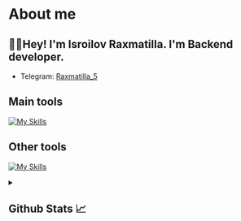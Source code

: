 # About me
<p><h2>👋🏻Hey! I'm Isroilov Raxmatilla. I'm Backend developer.</h2></p>


- Telegram:                           [Raxmatilla_5](https://t.me/Raxmatilla_5)
## Main tools
[![My Skills](https://skillicons.dev/icons?i=cpp,python,html,css,js)](https://skillicons.dev)

## Other tools
[![My Skills](https://skillicons.dev/icons?i=git,github,postgresql,sqlite,mysql,vscode,visualstudio,pycharm,postman)](https://skillicons.dev)

<details>
  <summary><b><h2>Github Stats 📈 <h2></b></summary>
  <a href="https://github.com/Epicmine901">
    <p align="left">
      <img src="https://github-profile-summary-cards.vercel.app/api/cards/profile-details?username=Epicmine901&theme=github_dark">
      <img align="left" src="https://github-profile-summary-cards.vercel.app/api/cards/stats?username=Epicmine901&theme=github_dark">
      <img align="left" src="https://github-profile-summary-cards.vercel.app/api/cards/productive-time?username=Epicmine901&theme=github_dark&utcOffset=5"><br>
    </p>
  </a> 
</details>
